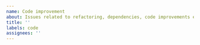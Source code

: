 ```yaml
---
name: Code improvement
about: Issues related to refactoring, dependencies, code improvements etc.
title: ''
labels: code
assignees: ''
---
```

